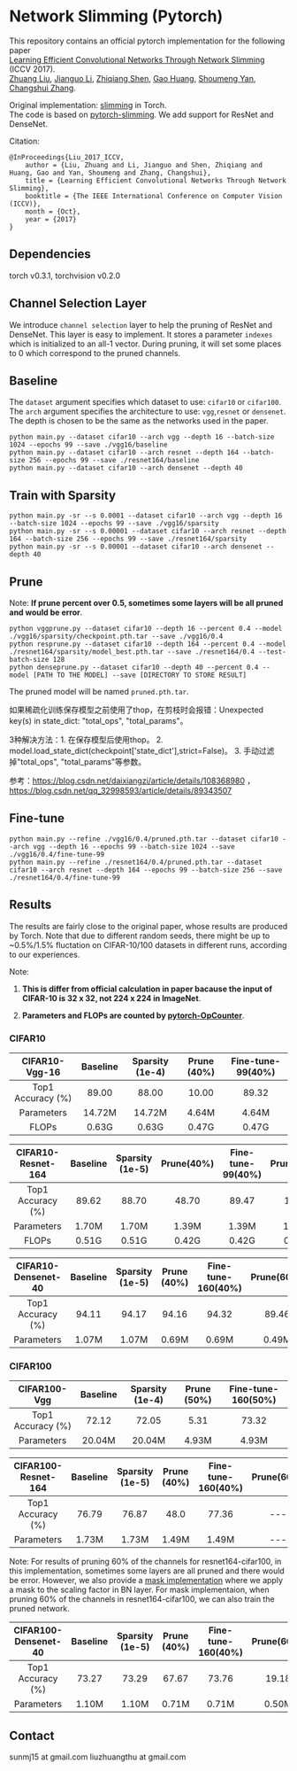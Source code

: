 # Network Slimming (Pytorch)

This repository contains an official pytorch implementation for the following paper  
[Learning Efficient Convolutional Networks Through Network Slimming](http://openaccess.thecvf.com/content_iccv_2017/html/Liu_Learning_Efficient_Convolutional_ICCV_2017_paper.html) (ICCV 2017).  
[Zhuang Liu](https://liuzhuang13.github.io/), [Jianguo Li](https://sites.google.com/site/leeplus/), [Zhiqiang Shen](http://zhiqiangshen.com/), [Gao Huang](http://www.cs.cornell.edu/~gaohuang/), [Shoumeng Yan](https://scholar.google.com/citations?user=f0BtDUQAAAAJ&hl=en), [Changshui Zhang](http://bigeye.au.tsinghua.edu.cn/english/Introduction.html).  

Original implementation: [slimming](https://github.com/liuzhuang13/slimming) in Torch.    
The code is based on [pytorch-slimming](https://github.com/foolwood/pytorch-slimming). We add support for ResNet and DenseNet.  

Citation:
```
@InProceedings{Liu_2017_ICCV,
    author = {Liu, Zhuang and Li, Jianguo and Shen, Zhiqiang and Huang, Gao and Yan, Shoumeng and Zhang, Changshui},
    title = {Learning Efficient Convolutional Networks Through Network Slimming},
    booktitle = {The IEEE International Conference on Computer Vision (ICCV)},
    month = {Oct},
    year = {2017}
}
```


## Dependencies
torch v0.3.1, torchvision v0.2.0

## Channel Selection Layer
We introduce `channel selection` layer to help the  pruning of ResNet and DenseNet. This layer is easy to implement. It stores a parameter `indexes` which is initialized to an all-1 vector. During pruning, it will set some places to 0 which correspond to the pruned channels.

## Baseline 

The `dataset` argument specifies which dataset to use: `cifar10` or `cifar100`. The `arch` argument specifies the architecture to use: `vgg`,`resnet` or
`densenet`. The depth is chosen to be the same as the networks used in the paper.
```shell
python main.py --dataset cifar10 --arch vgg --depth 16 --batch-size 1024 --epochs 99 --save ./vgg16/baseline
python main.py --dataset cifar10 --arch resnet --depth 164 --batch-size 256 --epochs 99 --save ./resnet164/baseline
python main.py --dataset cifar10 --arch densenet --depth 40
```

## Train with Sparsity

```shell
python main.py -sr --s 0.0001 --dataset cifar10 --arch vgg --depth 16 --batch-size 1024 --epochs 99 --save ./vgg16/sparsity
python main.py -sr --s 0.00001 --dataset cifar10 --arch resnet --depth 164 --batch-size 256 --epochs 99 --save ./resnet164/sparsity
python main.py -sr --s 0.00001 --dataset cifar10 --arch densenet --depth 40
```

## Prune
Note: **If prune percent over 0.5, sometimes some layers will be all pruned and would be error**.
```shell
python vggprune.py --dataset cifar10 --depth 16 --percent 0.4 --model ./vgg16/sparsity/checkpoint.pth.tar --save ./vgg16/0.4
python resprune.py --dataset cifar10 --depth 164 --percent 0.4 --model ./resnet164/sparsity/model_best.pth.tar --save ./resnet164/0.4 --test-batch-size 128
python denseprune.py --dataset cifar10 --depth 40 --percent 0.4 --model [PATH TO THE MODEL] --save [DIRECTORY TO STORE RESULT]
```
The pruned model will be named `pruned.pth.tar`.

如果稀疏化训练保存模型之前使用了thop，在剪枝时会报错：Unexpected key(s) in state_dict: "total_ops", "total_params"。

3种解决方法：1. 在保存模型后使用thop。 2. model.load_state_dict(checkpoint['state_dict'],strict=False)。 3. 手动过滤掉"total_ops", "total_params"等参数。

参考：https://blog.csdn.net/daixiangzi/article/details/108368980 ， https://blog.csdn.net/qq_32998593/article/details/89343507



## Fine-tune

```shell
python main.py --refine ./vgg16/0.4/pruned.pth.tar --dataset cifar10 --arch vgg --depth 16 --epochs 99 --batch-size 1024 --save ./vgg16/0.4/fine-tune-99
python main.py --refine ./resnet164/0.4/pruned.pth.tar --dataset cifar10 --arch resnet --depth 164 --epochs 99 --batch-size 256 --save ./resnet164/0.4/fine-tune-99
```

## Results

The results are fairly close to the original paper, whose results are produced by Torch. Note that due to different random seeds, there might be up to ~0.5%/1.5% fluctation on CIFAR-10/100 datasets in different runs, according to our experiences.

Note: 

1. **This is differ from official calculation in paper bacause the input of CIFAR-10 is 32 x 32, not 224 x 224 in ImageNet**.

2. **Parameters and FLOPs are counted by [pytorch-OpCounter](https://github.com/Lyken17/pytorch-OpCounter)**.

### CIFAR10
|  CIFAR10-Vgg-16  | Baseline |  Sparsity (1e-4)            | Prune (40%)           |       Fine-tune-99(40%) |
| :---------------: | :------: | :--------------------------: | :-----------------: | :-------------------: |
| Top1 Accuracy (%) |  89.00   |            88.00            |        10.00        |         89.32         |
|    Parameters     |  14.72M  |            14.72M            |        4.64M        |         4.64M         |
|    FLOPs          |  0.63G   |            0.63G           |         0.47G        |         0.47G         |

|  CIFAR10-Resnet-164  | Baseline |    Sparsity (1e-5)        | Prune(40%)      | Fine-tune-99(40%) |   Prune(60%)     |  Fine-tune-99(60%)       |
| :---------------: | :------: | :--------------------------: | :-----------------: | :-------------------: |  :----------------:| :--------------------:|
| Top1 Accuracy (%) |  89.62   |            88.70             |        48.70       |         89.47         |      14.20       |   89.12      |
|    Parameters     |  1.70M   |             1.70M            |        1.39M        |         1.39M         |      1.10M          |   1.10M           |
|    FLOPs          |  0.51G   |            0.51G             |         0.42G        |         0.42G         |      0.33G       |   0.33G           |

|  CIFAR10-Densenet-40  | Baseline |  Sparsity (1e-5) | Prune (40%) | Fine-tune-160(40%) |       Prune(60%)   | Fine-tune-160(60%) |
| :---------------: | :------: | :--------------------------: | :-----------------: | :-------------------: | :--------------------: | :-----------------:|
| Top1 Accuracy (%) |  94.11   |           94.17             |        94.16       |         94.32         |      89.46       |     94.22     |
|    Parameters     |  1.07M  |            1.07M            |        0.69M       |         0.69M         |       0.49M      |    0.49M     |

### CIFAR100
|  CIFAR100-Vgg  | Baseline |   Sparsity (1e-4) | Prune (50%) | Fine-tune-160(50%) |
| :---------------: | :------: | :--------------------------: | :-----------------: | :-------------------: |
| Top1 Accuracy (%) |   72.12   |            72.05             |         5.31        |         73.32         |
|    Parameters     |  20.04M  |            20.04M            |        4.93M        |         4.93M         |

|  CIFAR100-Resnet-164  | Baseline |   Sparsity (1e-5) | Prune (40%) | Fine-tune-160(40%) |    Prune(60%)  | Fine-tune-160(60%) |
| :---------------: | :------: | :--------------------------: | :-----------------: | :-------------------: |:--------------------: | :-----------------:|
| Top1 Accuracy (%) |  76.79   |            76.87             |        48.0        |         77.36        |  ---       |     ---     |
|    Parameters     |  1.73M  |            1.73M            |        1.49M        |         1.49M         |---       |     ---     |

Note: For results of pruning 60% of the channels for resnet164-cifar100, in this implementation, sometimes some layers are all pruned and there would be error. However, we also provide a [mask implementation](https://github.com/Eric-mingjie/network-slimming/tree/master/mask-impl) where we apply a mask to the scaling factor in BN layer. For mask implementaion, when pruning 60% of the channels in resnet164-cifar100, we can also train the pruned network.

|  CIFAR100-Densenet-40  | Baseline |    Sparsity (1e-5) | Prune (40%) | Fine-tune-160(40%) | Prune(60%)  | Fine-tune-160(60%) |
| :---------------: | :------: | :--------------------------: | :-----------------: | :-------------------: |:--------------------: | :-----------------:|
| Top1 Accuracy (%) |  73.27   |          73.29            |        67.67        |         73.76         |   19.18       |     73.19     |
|    Parameters     |  1.10M  |            1.10M            |        0.71M        |         0.71M         |  0.50M       |     0.50M    |

## Contact
sunmj15 at gmail.com 
liuzhuangthu at gmail.com  
